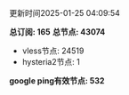 更新时间2025-01-25 04:09:54

**总订阅: 165**
**总节点: 43074**
- vless节点: 24519
- hysteria2节点: 1

**google ping有效节点: 532**
